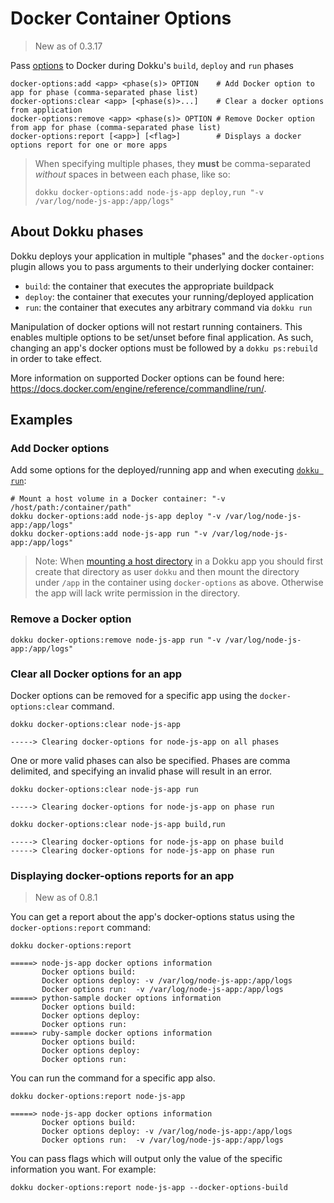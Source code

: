 # Docker Container Options

> New as of 0.3.17

Pass [options](https://docs.docker.com/engine/reference/run/) to Docker during Dokku's `build`, `deploy` and `run` phases

```
docker-options:add <app> <phase(s)> OPTION    # Add Docker option to app for phase (comma-separated phase list)
docker-options:clear <app> [<phase(s)>...]    # Clear a docker options from application
docker-options:remove <app> <phase(s)> OPTION # Remove Docker option from app for phase (comma-separated phase list)
docker-options:report [<app>] [<flag>]        # Displays a docker options report for one or more apps
```

> When specifying multiple phases, they **must** be comma-separated _without_ spaces in between each phase, like so:
>
> ```shell
> dokku docker-options:add node-js-app deploy,run "-v /var/log/node-js-app:/app/logs"
> ```

## About Dokku phases

Dokku deploys your application in multiple "phases" and the `docker-options` plugin allows you to pass arguments to their underlying docker container:

- `build`: the container that executes the appropriate buildpack
- `deploy`: the container that executes your running/deployed application
- `run`: the container that executes any arbitrary command via `dokku run`

Manipulation of docker options will not restart running containers. This enables multiple options to be set/unset before final application. As such, changing an app's docker options must be followed by a `dokku ps:rebuild` in order to take effect.

More information on supported Docker options can be found here: https://docs.docker.com/engine/reference/commandline/run/.

## Examples

### Add Docker options

Add some options for the deployed/running app and when executing [`dokku run`](/docs/deployment/one-off-processes.md):

```shell
# Mount a host volume in a Docker container: "-v /host/path:/container/path"
dokku docker-options:add node-js-app deploy "-v /var/log/node-js-app:/app/logs"
dokku docker-options:add node-js-app run "-v /var/log/node-js-app:/app/logs"
```

> Note: When [mounting a host directory](https://docs.docker.com/engine/reference/run/#volume-shared-filesystems) in a Dokku app you should first create that directory as user `dokku` and then mount the directory under `/app` in the container using `docker-options` as above. Otherwise the app will lack write permission in the directory.

### Remove a Docker option

```shell
dokku docker-options:remove node-js-app run "-v /var/log/node-js-app:/app/logs"
```

### Clear all Docker options for an app

Docker options can be removed for a specific app using the `docker-options:clear` command.

```shell
dokku docker-options:clear node-js-app
```

```
-----> Clearing docker-options for node-js-app on all phases
```

One or more valid phases can also be specified. Phases are comma delimited, and specifying an invalid phase will result in an error.

```shell
dokku docker-options:clear node-js-app run
```

```
-----> Clearing docker-options for node-js-app on phase run
```

```shell
dokku docker-options:clear node-js-app build,run
```

```
-----> Clearing docker-options for node-js-app on phase build
-----> Clearing docker-options for node-js-app on phase run
```

### Displaying docker-options reports for an app

> New as of 0.8.1

You can get a report about the app's docker-options status using the `docker-options:report` command:

```shell
dokku docker-options:report
```

```
=====> node-js-app docker options information
       Docker options build:
       Docker options deploy: -v /var/log/node-js-app:/app/logs
       Docker options run:  -v /var/log/node-js-app:/app/logs
=====> python-sample docker options information
       Docker options build:
       Docker options deploy:
       Docker options run:
=====> ruby-sample docker options information
       Docker options build:
       Docker options deploy:
       Docker options run:
```

You can run the command for a specific app also.

```shell
dokku docker-options:report node-js-app
```

```
=====> node-js-app docker options information
       Docker options build:
       Docker options deploy: -v /var/log/node-js-app:/app/logs
       Docker options run:  -v /var/log/node-js-app:/app/logs
```

You can pass flags which will output only the value of the specific information you want. For example:

```shell
dokku docker-options:report node-js-app --docker-options-build
```
